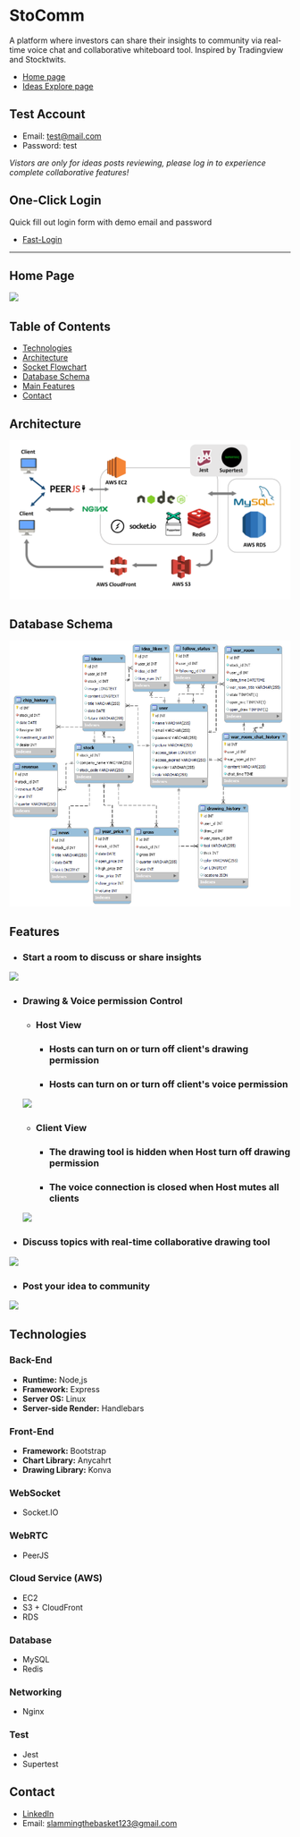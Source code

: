 # StoComm

A platform where investors can share their insights to community via real-time voice chat and collaborative whiteboard tool.
Inspired by Tradingview and Stocktwits.

 * [Home page](https://stocomm.site/)
 * [Ideas Explore page](https://stocomm.site/explore)

## Test Account

 * Email: test@mail.com
 * Password: test

*Vistors are only for ideas posts reviewing, please log in to experience complete collaborative features!*

## One-Click Login
Quick fill out login form with demo email and password 

 * [Fast-Login](https://stocomm.site?is_demo=1)

 ---

## Home Page
<img src="./public/img/readme/stocomm-homepage.gif">

## Table of Contents
 * [Technologies](#Technologies)
 * [Architecture](#Architecture)
 * [Socket Flowchart](#Socket-Flowchart)
 * [Database Schema](#Database-Schema)
 * [Main Features](#Main-Features)
 * [Contact](#Contact)

## Architecture

<img src="./public/img/readme/architecture.png">

## Database Schema

<img src="./public/img/readme/db-schema.png">

## Features

 * ### Start a room to discuss or share insights

 <img src="./public/img/readme/start.gif">

 * ### Drawing & Voice permission Control
   * ### Host View
     * ### Hosts can turn on or turn off client's drawing permission
     * ### Hosts can turn on or turn off client's voice permission

   <img src="./public/img/readme/host-pert.gif">

   * ### Client View
     * ### The drawing tool is hidden when Host turn off drawing permission
     * ### The voice connection is closed when Host mutes all clients

   <img src="./public/img/readme/client-pert.gif">

 * ### Discuss topics with real-time collaborative drawing tool

 <img src="./public/img/readme/draw.gif">

 * ### Post your idea to community

 <img src="./public/img/readme/post.gif">

## Technologies
### Back-End
 * **Runtime:** Node,js
 * **Framework:** Express
 * **Server OS:** Linux
 * **Server-side Render:** Handlebars

### Front-End
 * **Framework:** Bootstrap
 * **Chart Library:** Anycahrt
 * **Drawing Library:** Konva

### WebSocket
 * Socket.IO

### WebRTC
 * PeerJS

### Cloud Service (AWS)
 * EC2
 * S3 + CloudFront
 * RDS

### Database
 * MySQL
 * Redis

### Networking 
 * Nginx

### Test
 * Jest
 * Supertest

## Contact

 * [LinkedIn](https://www.linkedin.com/in/hsin-ping-k/)
 * Email: slammingthebasket123@gmail.com